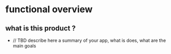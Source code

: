 # functional overview

## what is this product ?

- // TBD describe here a summary of your app, what is does, what are the main goals

